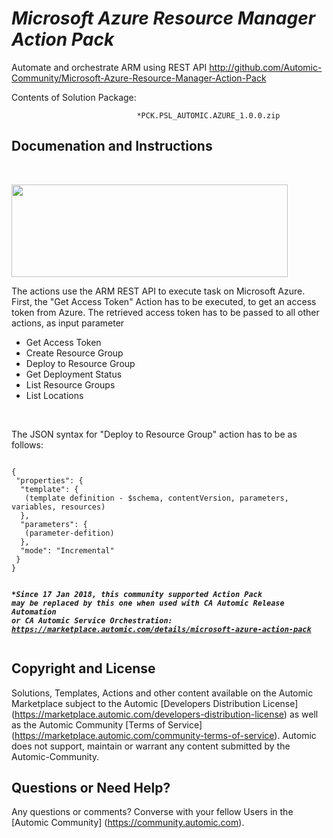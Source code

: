 *Microsoft Azure Resource Manager Action Pack*
=============


Automate and orchestrate ARM using REST API
http://github.com/Automic-Community/Microsoft-Azure-Resource-Manager-Action-Pack

<!-- List of attached files -->
Contents of Solution Package:

						
								*PCK.PSL_AUTOMIC.AZURE_1.0.0.zip
								
						


Documenation and Instructions
---

<p>&nbsp;</p>
<p><img src="http://logo-logotype.com/wp-content/uploads/2016/10/Microsoft_Azure_logo_wordmark.png" alt="" width="442" height="148" /></p>
<p>The actions use the ARM REST API to execute task on Microsoft Azure. First, the "Get Access Token" Action has to be executed, to get an access token from Azure. The retrieved access token has to be passed to all other actions, as input parameter</p>
<ul>
<li>Get Access Token</li>
<li>Create Resource Group</li>
<li>Deploy to Resource Group</li>
<li>Get Deployment Status</li>
<li>List Resource Groups</li>
<li>List Locations</li>
</ul>
<p>&nbsp;</p>
<p>The JSON syntax for "Deploy to Resource Group" action has to be as follows:</p>
<pre><code>
{
 "properties": {
  "template": {
   (template definition - $schema, contentVersion, parameters, variables, resources)
  },
  "parameters": {
   (parameter-defition)
  },
  "mode": "Incremental"
 }
}

<em><strong>*Since 17 Jan 2018, this community supported Action Pack may be replaced by this one when used with CA Automic Release Automation or CA Automic Service Orchestration: <a href="https://marketplace.automic.com/admin/marketplace/view/Since%2017 Jan 2018, this community supported Action Pack may be replaced by this one when used with CA Automic Release Automation or CA Automic Service Orchestration: https:/marketplace.automic.com/details/microsoft-azure-action-pack">https://marketplace.automic.com/details/microsoft-azure-action-pack
</a></strong></em></code></pre>

Copyright and License
---

Solutions, Templates, Actions and other content available on the Automic Marketplace subject to the Automic [Developers Distribution License] (https://marketplace.automic.com/developers-distribution-license) as well as the Automic Community [Terms of Service] (https://marketplace.automic.com/community-terms-of-service).
Automic does not support, maintain or warrant any content submitted by the Automic-Community.



Questions or Need Help? 
---
Any questions or comments? Converse with your fellow Users in the [Automic Community] (https://community.automic.com).